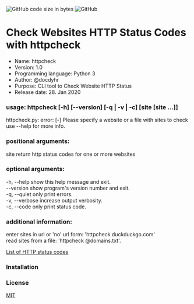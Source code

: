 ![GitHub code size in bytes](https://img.shields.io/github/languages/code-size/docdyhr/httpcheck) ![GitHub](https://img.shields.io/github/license/docdyhr/httpcheck)

# Check Websites HTTP Status Codes with httpcheck
* Name: httpcheck
* Version: 1.0
* Programming language: Python 3
* Author: @docdyhr
* Purpose: CLI tool to Check Website HTTP Status
* Release date: 28. Jan 2020
### usage: httpcheck [-h] [--version] [-q | -v | -c] [site [site ...]]
httpcheck.py: error: [-] Please specify a website or a file with sites to check  
use --help for more info.
### positional arguments:
  site           return http status codes for one or more websites
### optional arguments:
  -h, --help     show this help message and exit.  
  --version      show program's version number and exit.  
  -q, --quiet    only print errors.   
  -v, --verbose  increase output verbosity.  
  -c, --code     only print status code.  
### additional information:
  enter sites in url or 'no' url form: 'httpcheck duckduckgo.com'  
  read sites from a file: 'httpcheck @domains.txt'. 

  [List of HTTP status codes](https://en.wikipedia.org/wiki/List_of_HTTP_status_codes)

### Installation

### License
[MIT](https://github.com/docdyhr/httpcheck/blob/master/LICENSE)

